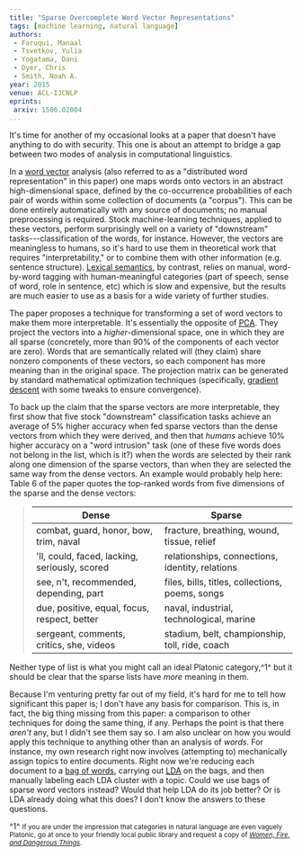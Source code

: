 ```yaml
---
title: "Sparse Overcomplete Word Vector Representations"
tags: [machine learning, natural language]
authors:
 - Faruqui, Manaal
 - Tsvetkov, Yulia
 - Yogatama, Dani
 - Dyer, Chris
 - Smith, Noah A.
year: 2015
venue: ACL-IJCNLP
eprints:
 arxiv: 1506.02004
...
```


It's time for another of my occasional looks at a paper that doesn't
have anything to do with security.  This one is about an attempt to
bridge a gap between two modes of analysis in computational
linguistics.

In a [word vector][] analysis (also referred to as a "distributed word
representation" in this paper) one maps words onto vectors in an
abstract high-dimensional space, defined by the co-occurrence
probabilities of each pair of words within some collection of
documents (a "corpus").  This can be done entirely automatically with
any source of documents; no manual preprocessing is required.  Stock
machine-learning techniques, applied to these vectors, perform
surprisingly well on a variety of "downstream" tasks---classification
of the words, for instance.  However, the vectors are meaningless to
humans, so it's hard to use them in theoretical work that requires
"interpretability," or to combine them with other information
(e.g. sentence structure).  [Lexical semantics][], by contrast, relies
on manual, word-by-word tagging with human-meaningful categories (part
of speech, sense of word, role in sentence, etc) which is slow and
expensive, but the results are much easier to use as a basis for a
wide variety of further studies.

The paper proposes a technique for transforming a set of word vectors
to make them more interpretable.  It's essentially the opposite of
[<abbr title="principal component analysis">PCA</abbr>][PCA].  They
project the vectors into a *higher*-dimensional space, one in which
they are all sparse (concretely, more than 90% of the components of
each vector are zero).  Words that are semantically related will (they
claim) share nonzero components of these vectors, so each component
has more meaning than in the original space.  The projection matrix
can be generated by standard mathematical optimization techniques
(specifically, [gradient descent][] with some tweaks to ensure
convergence).

To back up the claim that the sparse vectors are more interpretable,
they first show that five stock "downstream" classification tasks
achieve an average of 5% higher accuracy when fed sparse vectors than
the dense vectors from which they were derived, and then that *humans*
achieve 10% higher accuracy on a "word intrusion" task (one of these
five words does not belong in the list, which is it?) when the words
are selected by their rank along one dimension of the sparse vectors,
than when they are selected the same way from the dense vectors.  An
example would probably help here: Table 6 of the paper quotes the
top-ranked words from five dimensions of the sparse and the dense
vectors:

> |               Dense                          |              Sparse                            |
> |----------------------------------------------|------------------------------------------------|
> |combat, guard, honor, bow, trim, naval        |fracture, breathing, wound, tissue, relief      |
> |'ll, could, faced, lacking, seriously, scored |relationships, connections, identity, relations |
> |see, n't, recommended, depending, part        |files, bills, titles, collections, poems, songs |
> |due, positive, equal, focus, respect, better  |naval, industrial, technological, marine        |
> |sergeant, comments, critics, she, videos      |stadium, belt, championship, toll, ride, coach  |

Neither type of list is what you might call an ideal Platonic
category,^1^ but it should be clear that the sparse lists have _more_
meaning in them.

Because I'm venturing pretty far out of my field, it's hard for me to
tell how significant this paper is; I don't have any basis for
comparison.  This is, in fact, the big thing missing from this paper:
a comparison to other techniques for doing the same thing, if any.
Perhaps the point is that there _aren't_ any, but I didn't see them
say so.  I am also unclear on how you would apply this technique to
anything other than an analysis of _words_.  For instance, my own
research right now involves (attempting to) mechanically assign topics
to entire documents.  Right now we're reducing each document to a
[bag of words][], carrying out
[<abbr title="Latent Dirichlet allocation">LDA</abbr>][LDA] on the
bags, and then manually labeling each LDA cluster with a topic.  Could
we use bags of sparse word vectors instead?  Would that help LDA do
its job better?  Or is LDA already doing what this does?  I don't know
the answers to these questions.

^1^ <small>If you are under the impression that categories in natural
language are even vaguely Platonic, go at once to your friendly local
public library and request a copy of
[*Women, Fire, and Dangerous Things*][wfdt].</small>

[Word vector]: http://www.anthology.aclweb.org/P/P10/P10-1040.pdf
[Lexical semantics]: http://citeseerx.ist.psu.edu/viewdoc/download?doi=10.1.1.105.1244&rep=rep1&type=pdf
[PCA]: https://en.wikipedia.org/wiki/Principal_component_analysis
[gradient descent]: https://en.wikipedia.org/wiki/Gradient_descent
[wfdt]: https://www.goodreads.com/book/show/53336.Women_Fire_and_Dangerous_Things
[bag of words]: https://en.wikipedia.org/wiki/Bag-of-words_model
[LDA]: https://en.wikipedia.org/wiki/Latent_Dirichlet_allocation
